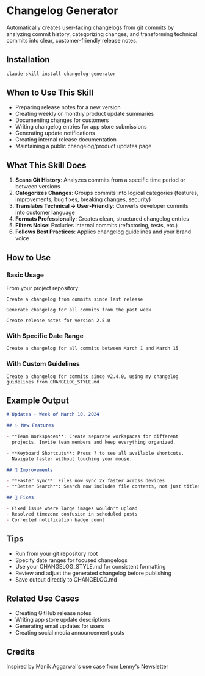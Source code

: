 # Changelog Generator

Automatically creates user-facing changelogs from git commits by analyzing commit history, categorizing changes, and transforming technical commits into clear, customer-friendly release notes.

## Installation

```bash
claude-skill install changelog-generator
```

## When to Use This Skill

- Preparing release notes for a new version
- Creating weekly or monthly product update summaries
- Documenting changes for customers
- Writing changelog entries for app store submissions
- Generating update notifications
- Creating internal release documentation
- Maintaining a public changelog/product updates page

## What This Skill Does

1. **Scans Git History**: Analyzes commits from a specific time period or between versions
2. **Categorizes Changes**: Groups commits into logical categories (features, improvements, bug fixes, breaking changes, security)
3. **Translates Technical → User-Friendly**: Converts developer commits into customer language
4. **Formats Professionally**: Creates clean, structured changelog entries
5. **Filters Noise**: Excludes internal commits (refactoring, tests, etc.)
6. **Follows Best Practices**: Applies changelog guidelines and your brand voice

## How to Use

### Basic Usage

From your project repository:

```
Create a changelog from commits since last release
```

```
Generate changelog for all commits from the past week
```

```
Create release notes for version 2.5.0
```

### With Specific Date Range

```
Create a changelog for all commits between March 1 and March 15
```

### With Custom Guidelines

```
Create a changelog for commits since v2.4.0, using my changelog
guidelines from CHANGELOG_STYLE.md
```

## Example Output

```markdown
# Updates - Week of March 10, 2024

## ✨ New Features

- **Team Workspaces**: Create separate workspaces for different
  projects. Invite team members and keep everything organized.

- **Keyboard Shortcuts**: Press ? to see all available shortcuts.
  Navigate faster without touching your mouse.

## 🔧 Improvements

- **Faster Sync**: Files now sync 2x faster across devices
- **Better Search**: Search now includes file contents, not just titles

## 🐛 Fixes

- Fixed issue where large images wouldn't upload
- Resolved timezone confusion in scheduled posts
- Corrected notification badge count
```

## Tips

- Run from your git repository root
- Specify date ranges for focused changelogs
- Use your CHANGELOG_STYLE.md for consistent formatting
- Review and adjust the generated changelog before publishing
- Save output directly to CHANGELOG.md

## Related Use Cases

- Creating GitHub release notes
- Writing app store update descriptions
- Generating email updates for users
- Creating social media announcement posts

## Credits

Inspired by Manik Aggarwal's use case from Lenny's Newsletter
